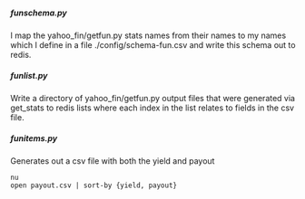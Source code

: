 
##### funschema.py
I map the yahoo_fin/getfun.py stats names from their names to my names
which I define in a file ./config/schema-fun.csv and write this schema
out to redis.

##### funlist.py
Write a directory of yahoo_fin/getfun.py output files that were generated via get_stats to redis lists where each index in the list relates to fields in
the csv file.

##### funitems.py
Generates out a csv file with both the yield and payout
```
nu
open payout.csv | sort-by {yield, payout}
```
